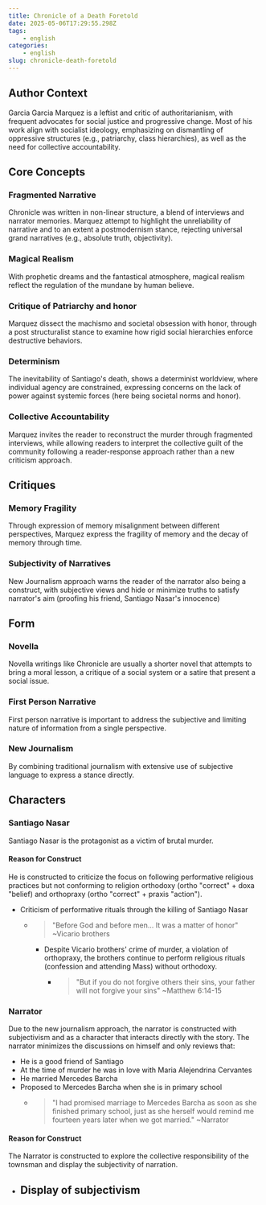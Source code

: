 ```yaml
---
title: Chronicle of a Death Foretold
date: 2025-05-06T17:29:55.298Z
tags:
    - english
categories:
    - english
slug: chronicle-death-foretold
---
```


## Author Context
Garcia Garcia Marquez is a leftist and critic of authoritarianism, with frequent advocates for social justice and progressive change. Most of his work align with socialist ideology, emphasizing on dismantling of oppressive structures (e.g., patriarchy, class hierarchies), as well as the need for collective accountability. 

## Core Concepts
### Fragmented Narrative 
Chronicle was written in non-linear structure, a blend of interviews and narrator memories. Marquez attempt to highlight the unreliability of narrative and to an extent a postmodernism stance, rejecting universal grand narratives (e.g., absolute truth, objectivity).

### Magical Realism
With prophetic dreams and the fantastical atmosphere, magical realism reflect the regulation of the mundane by human believe.

### Critique of Patriarchy and honor
Marquez dissect the machismo and societal obsession with honor, through a post structuralist stance to examine how rigid social hierarchies enforce destructive behaviors.

### Determinism
The inevitability of Santiago's death, shows a determinist worldview, where individual agency are constrained, expressing concerns on the lack of power against systemic forces (here being societal norms and honor).

### Collective Accountability
Marquez invites the reader to reconstruct the murder through fragmented interviews, while allowing readers to interpret the collective guilt of the community following a reader-response approach rather than a new criticism approach.

## Critiques
### Memory Fragility
Through expression of memory misalignment between different perspectives, Marquez express the fragility of memory and the decay of memory through time.

### Subjectivity of Narratives
New Journalism approach warns the reader of the narrator also being a construct, with subjective views and hide or minimize truths to satisfy narrator's aim (proofing his friend, Santiago Nasar's innocence) 


## Form
### Novella
Novella writings like Chronicle are usually a shorter novel that attempts to bring a moral lesson, a critique of a social system or a satire that present a social issue.

### First Person Narrative
First person narrative is important to address the subjective and limiting nature of information from a single perspective.

### New Journalism
By combining traditional journalism with extensive use of subjective language to express a stance directly.

## Characters
### Santiago Nasar
Santiago Nasar is the protagonist as a victim of brutal murder. 

#### Reason for Construct
He is constructed to criticize the focus on following performative religious practices but not conforming to religion orthodoxy (ortho "correct" + doxa "belief) and orthopraxy (ortho "correct" + praxis "action").

- Criticism of performative rituals through the killing of Santiago Nasar
  - > "Before God and before men... It was a matter of honor" ~Vicario brothers
    - Despite Vicario brothers' crime of murder, a violation of orthopraxy, the brothers continue to perform religious rituals (confession and attending Mass) without orthodoxy.
      - > "But if you do not forgive others their sins, your father will not forgive your sins" ~Matthew 6:14-15

### Narrator
Due to the new journalism approach, the narrator is constructed with subjectivism and as a character that interacts directly with the story. The narrator minimizes the discussions on himself and only reviews that:
- He is a good friend of Santiago
- At the time of murder he was in love with Maria Alejendrina Cervantes
- He married Mercedes Barcha
- Proposed to Mercedes Barcha when she is in primary school
  - > "I had promised marriage to Mercedes Barcha as soon as she finished primary school, just as she herself would remind me fourteen years later when we got married." ~Narrator

#### Reason for Construct
The Narrator is constructed to explore the collective responsibility of the townsman and display the subjectivity of narration.  

- Display of subjectivism
  - 